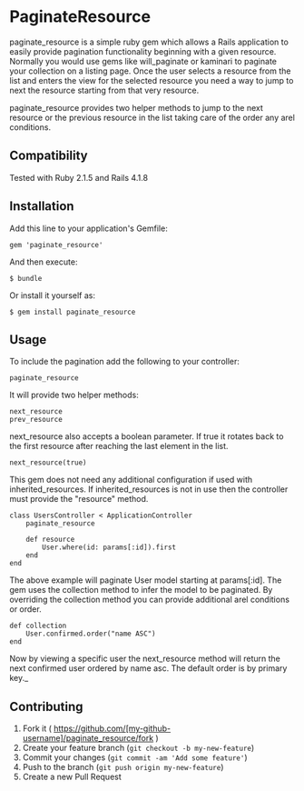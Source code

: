 # PaginateResource

paginate_resource is a simple ruby gem which allows a Rails application to easily
provide pagination functionality beginning with a given resource. Normally you would use gems
like will_paginate or kaminari to paginate your collection on a listing page.
Once the user selects a resource from the list and enters the view for the selected resource you
need a way to jump to next the resource starting from that very resource.

paginate_resource provides two helper methods to jump to the next resource
or the previous resource in the list taking care of the order any arel conditions.

## Compatibility

Tested with Ruby 2.1.5 and Rails 4.1.8

## Installation

Add this line to your application's Gemfile:

    gem 'paginate_resource'

And then execute:

    $ bundle

Or install it yourself as:

    $ gem install paginate_resource

## Usage

To include the pagination add the following to your controller:

    paginate_resource
    
It will provide two helper methods:

    next_resource
    prev_resource
    
next_resource also accepts a boolean parameter. If true it rotates back to the first
resource after reaching the last element in the list.

    next_resource(true)
    
This gem does not need any additional configuration if used with inherited_resources.
If inherited_resources is not in use then the controller must provide the "resource" method.

    class UsersController < ApplicationController
        paginate_resource
        
        def resource
            User.where(id: params[:id]).first
        end
    end
    
The above example will paginate User model starting at params[:id]. 
The gem uses the collection method to infer the model to be paginated.
By overriding the collection method you can provide additional arel conditions or order.

    def collection
        User.confirmed.order("name ASC")
    end
    
Now by viewing a specific user the next_resource method will return the next confirmed user
ordered by name asc. The default order is by primary key._

## Contributing

1. Fork it ( https://github.com/[my-github-username]/paginate_resource/fork )
2. Create your feature branch (`git checkout -b my-new-feature`)
3. Commit your changes (`git commit -am 'Add some feature'`)
4. Push to the branch (`git push origin my-new-feature`)
5. Create a new Pull Request
